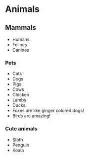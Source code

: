 # Animals

## Mammals

- Humans
- Felines
- Canines

### Pets

- Cats
- Dogs
- Pigs
- Cows
- Chicken
- Lambs
- Ducks
- Foxes are like ginger colored dogs!
- Birds are amazing!

### Cute animals

- Sloth
- Penguin
- Koala
